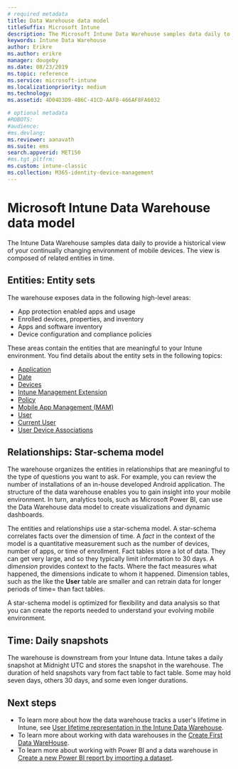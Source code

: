 ```yaml
---
# required metadata
title: Data Warehouse data model
titleSuffix: Microsoft Intune
description: The Microsoft Intune Data Warehouse samples data daily to provide a historical view of your continually changing mobile environment.
keywords: Intune Data Warehouse
author: Erikre
ms.author: erikre
manager: dougeby
ms.date: 08/23/2019
ms.topic: reference
ms.service: microsoft-intune
ms.localizationpriority: medium
ms.technology:
ms.assetid: 4D04D3D9-4B6C-41CD-AAF8-466AF8FA6032

# optional metadata
#ROBOTS:
#audience:
#ms.devlang:
ms.reviewer: aanavath
ms.suite: ems
search.appverid: MET150
#ms.tgt_pltfrm:
ms.custom: intune-classic
ms.collection: M365-identity-device-management
---
```


# Microsoft Intune Data Warehouse data model

The Intune Data Warehouse samples data daily to provide a historical view of your continually changing environment of mobile devices. The view is composed of related entities in time.

## Entities: Entity sets

The warehouse exposes data in the following high-level areas:

- App protection enabled apps and usage
- Enrolled devices, properties, and inventory
- Apps and software inventory
- Device configuration and compliance policies

These areas contain the entities that are meaningful to your Intune environment. You find details about the entity sets in the following topics:

- [Application](reports-ref-application.md)
- [Date](reports-ref-date.md)
- [Devices](reports-ref-devices.md)
- [Intune Management Extension](reports-ref-intunemanagementextension.md)
- [Policy](reports-ref-policy.md)
- [Mobile App Management (MAM)](reports-ref-mobile-app-management.md)
- [User](reports-ref-user.md)
- [Current User](reports-ref-current-user.md)
- [User Device Associations](reports-ref-user-device.md)

## Relationships: Star-schema model

The warehouse organizes the entities in relationships that are meaningful to the type of questions you want to ask. For example, you can review the number of installations of an in-house developed Android application. The structure of the data warehouse enables you to gain insight into your mobile environment. In turn, analytics tools, such as Microsoft Power BI, can use the Data Warehouse data model to create visualizations and dynamic dashboards.

The entities and relationships use a star-schema model. A star-schema correlates facts over the dimension of time. A *fact* in the context of the model is a quantitative measurement such as the number of devices, number of apps, or time of enrollment. Fact tables store a lot of data. They can get very large, and so they typically limit information to 30 days. A *dimension* provides context to the facts. Where the fact measures what happened, the dimensions indicate to whom it happened. Dimension tables, such as the like the **User** table are smaller and can retrain data for longer periods of time= than fact tables. 

A star-schema model is optimized for flexibility and data analysis so that you can create the reports needed to understand your evolving mobile environment.

## Time: Daily snapshots

The warehouse is downstream from your Intune data. Intune takes a daily snapshot at Midnight UTC and stores the snapshot in the warehouse. The duration of held snapshots vary from fact table to fact table. Some may hold seven days, others 30 days, and some even longer durations.

## Next steps

- To learn more about how the data warehouse tracks a user's lifetime in Intune, see [User lifetime representation in the Intune Data Warehouse](reports-ref-user-timeline.md).
- To learn more about working with data warehouses in the [Create First Data WareHouse](https://www.codeproject.com/Articles/652108/Create-First-Data-WareHouse).
- To learn more about working with Power BI and a data warehouse in [Create a new Power BI report by importing a dataset](https://powerbi.microsoft.com/documentation/powerbi-service-create-a-new-report/). 
